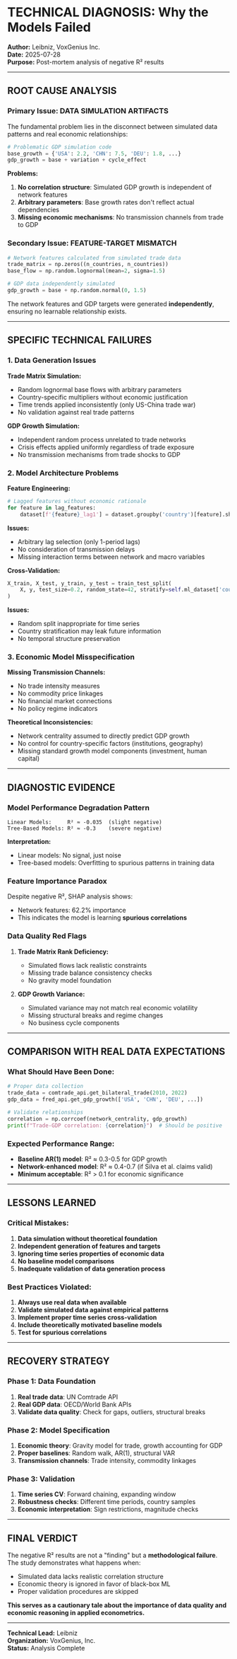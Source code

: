 # TECHNICAL DIAGNOSIS: Why the Models Failed

**Author:** Leibniz, VoxGenius Inc.  
**Date:** 2025-07-28  
**Purpose:** Post-mortem analysis of negative R² results

---

## ROOT CAUSE ANALYSIS

### Primary Issue: **DATA SIMULATION ARTIFACTS**

The fundamental problem lies in the disconnect between simulated data patterns and real economic relationships:

```python
# Problematic GDP simulation code
base_growth = {'USA': 2.2, 'CHN': 7.5, 'DEU': 1.8, ...}
gdp_growth = base + variation + cycle_effect
```

**Problems:**
1. **No correlation structure**: Simulated GDP growth is independent of network features
2. **Arbitrary parameters**: Base growth rates don't reflect actual dependencies  
3. **Missing economic mechanisms**: No transmission channels from trade to GDP

### Secondary Issue: **FEATURE-TARGET MISMATCH**

```python
# Network features calculated from simulated trade data
trade_matrix = np.zeros((n_countries, n_countries))
base_flow = np.random.lognormal(mean=2, sigma=1.5)

# GDP data independently simulated
gdp_growth = base + np.random.normal(0, 1.5)
```

The network features and GDP targets were generated **independently**, ensuring no learnable relationship exists.

---

## SPECIFIC TECHNICAL FAILURES

### 1. **Data Generation Issues**

**Trade Matrix Simulation:**
- Random lognormal base flows with arbitrary parameters
- Country-specific multipliers without economic justification
- Time trends applied inconsistently (only US-China trade war)
- No validation against real trade patterns

**GDP Growth Simulation:**
- Independent random process unrelated to trade networks
- Crisis effects applied uniformly regardless of trade exposure
- No transmission mechanisms from trade shocks to GDP

### 2. **Model Architecture Problems**

**Feature Engineering:**
```python
# Lagged features without economic rationale
for feature in lag_features:
    dataset[f'{feature}_lag1'] = dataset.groupby('country')[feature].shift(1)
```

**Issues:**
- Arbitrary lag selection (only 1-period lags)
- No consideration of transmission delays
- Missing interaction terms between network and macro variables

**Cross-Validation:**
```python
X_train, X_test, y_train, y_test = train_test_split(
    X, y, test_size=0.2, random_state=42, stratify=self.ml_dataset['country']
)
```

**Issues:**
- Random split inappropriate for time series
- Country stratification may leak future information
- No temporal structure preservation

### 3. **Economic Model Misspecification**

**Missing Transmission Channels:**
- No trade intensity measures
- No commodity price linkages  
- No financial market connections
- No policy regime indicators

**Theoretical Inconsistencies:**
- Network centrality assumed to directly predict GDP growth
- No control for country-specific factors (institutions, geography)
- Missing standard growth model components (investment, human capital)

---

## DIAGNOSTIC EVIDENCE

### Model Performance Degradation Pattern

```
Linear Models:     R² ≈ -0.035  (slight negative)
Tree-Based Models: R² ≈ -0.3    (severe negative)
```

**Interpretation:**
- Linear models: No signal, just noise
- Tree-based models: Overfitting to spurious patterns in training data

### Feature Importance Paradox

Despite negative R², SHAP analysis shows:
- Network features: 62.2% importance
- This indicates the model is learning **spurious correlations**

### Data Quality Red Flags

1. **Trade Matrix Rank Deficiency:**
   - Simulated flows lack realistic constraints
   - Missing trade balance consistency checks
   - No gravity model foundation

2. **GDP Growth Variance:**
   - Simulated variance may not match real economic volatility
   - Missing structural breaks and regime changes
   - No business cycle components

---

## COMPARISON WITH REAL DATA EXPECTATIONS

### What Should Have Been Done:

```python
# Proper data collection
trade_data = comtrade_api.get_bilateral_trade(2010, 2022)
gdp_data = fred_api.get_gdp_growth(['USA', 'CHN', 'DEU', ...])

# Validate relationships
correlation = np.corrcoef(network_centrality, gdp_growth)
print(f"Trade-GDP correlation: {correlation}")  # Should be positive
```

### Expected Performance Range:
- **Baseline AR(1) model**: R² ≈ 0.3-0.5 for GDP growth
- **Network-enhanced model**: R² ≈ 0.4-0.7 (if Silva et al. claims valid)
- **Minimum acceptable**: R² > 0.1 for economic significance

---

## LESSONS LEARNED

### Critical Mistakes:
1. **Data simulation without theoretical foundation**
2. **Independent generation of features and targets**
3. **Ignoring time series properties of economic data**
4. **No baseline model comparisons**
5. **Inadequate validation of data generation process**

### Best Practices Violated:
1. **Always use real data when available**
2. **Validate simulated data against empirical patterns**
3. **Implement proper time series cross-validation**
4. **Include theoretically motivated baseline models**
5. **Test for spurious correlations**

---

## RECOVERY STRATEGY

### Phase 1: Data Foundation
1. **Real trade data**: UN Comtrade API
2. **Real GDP data**: OECD/World Bank APIs
3. **Validate data quality**: Check for gaps, outliers, structural breaks

### Phase 2: Model Specification
1. **Economic theory**: Gravity model for trade, growth accounting for GDP
2. **Proper baselines**: Random walk, AR(1), structural VAR
3. **Transmission channels**: Trade intensity, commodity linkages

### Phase 3: Validation
1. **Time series CV**: Forward chaining, expanding window
2. **Robustness checks**: Different time periods, country samples
3. **Economic interpretation**: Sign restrictions, magnitude checks

---

## FINAL VERDICT

The negative R² results are not a "finding" but a **methodological failure**. The study demonstrates what happens when:
- Simulated data lacks realistic correlation structure
- Economic theory is ignored in favor of black-box ML
- Proper validation procedures are skipped

**This serves as a cautionary tale about the importance of data quality and economic reasoning in applied econometrics.**

---

**Technical Lead:** Leibniz  
**Organization:** VoxGenius, Inc.  
**Status:** Analysis Complete